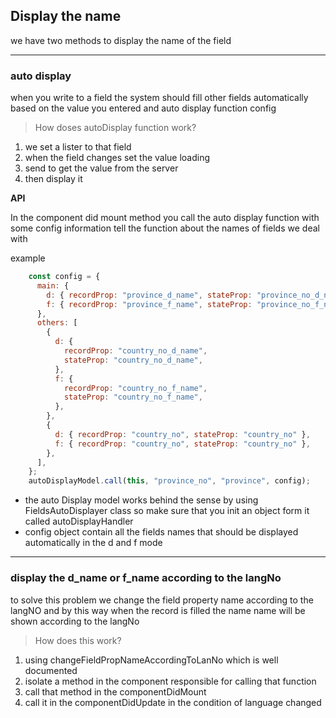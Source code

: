 ## Display the name  

we have two methods to display the name of the field

---

### auto display 
when you write to a field the system should fill other fields automatically
based on the value you entered and auto display function config 

> How doses autoDisplay function work?
1. we set a lister to that field
2. when the field changes set the value loading
3. send to get the value from the server 
4. then display it 

**API** 

In the component did mount method you call the auto display function
with some config information tell the function about the names of fields we deal with 

example 
``` javascript
    const config = {
      main: {
        d: { recordProp: "province_d_name", stateProp: "province_no_d_name" },
        f: { recordProp: "province_f_name", stateProp: "province_no_f_name" },
      },
      others: [
        {
          d: {
            recordProp: "country_no_d_name",
            stateProp: "country_no_d_name",
          },
          f: {
            recordProp: "country_no_f_name",
            stateProp: "country_no_f_name",
          },
        },
        {
          d: { recordProp: "country_no", stateProp: "country_no" },
          f: { recordProp: "country_no", stateProp: "country_no" },
        },
      ],
    };
    autoDisplayModel.call(this, "province_no", "province", config);
```
- the auto Display model works behind the sense by using FieldsAutoDisplayer class so make sure that you init 
  an object form it called autoDisplayHandler 
- config object contain all the fields names that should be displayed automatically in the d and f mode 

___

### display the d_name or f_name according to the langNo

to solve this problem we change the field property name according to the langNO and by this way when the record is filled the name name will be shown according to the langNo

> How does this work?
1. using changeFieldPropNameAccordingToLanNo which is well documented 
2. isolate a method in the component responsible for calling that function
3. call that method in the componentDidMount 
4. call it in the componentDidUpdate in the condition of language changed

